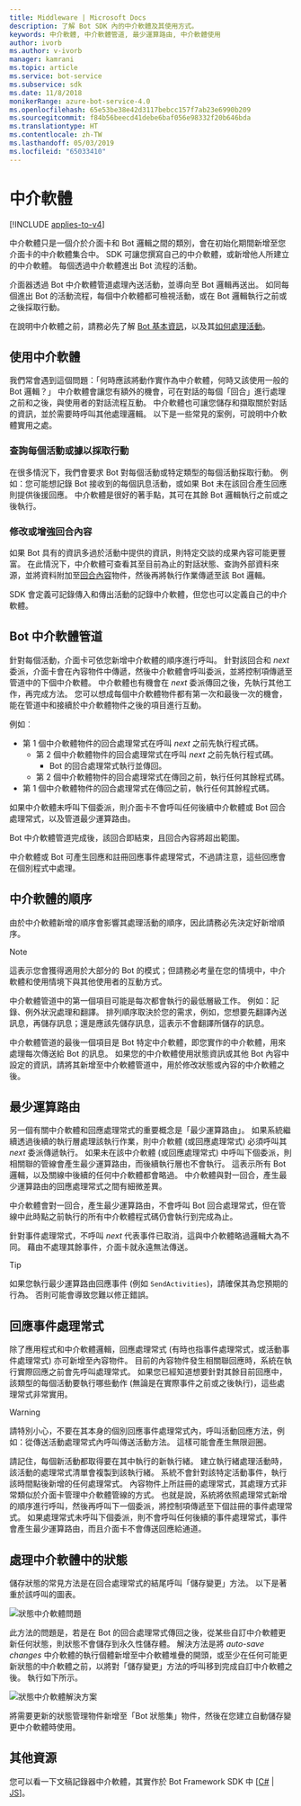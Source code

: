 ```yaml
---
title: Middleware | Microsoft Docs
description: 了解 Bot SDK 內的中介軟體及其使用方式。
keywords: 中介軟體, 中介軟體管道, 最少運算路由, 中介軟體使用
author: ivorb
ms.author: v-ivorb
manager: kamrani
ms.topic: article
ms.service: bot-service
ms.subservice: sdk
ms.date: 11/8/2018
monikerRange: azure-bot-service-4.0
ms.openlocfilehash: 65e53be38e42d3117bebcc157f7ab23e6990b209
ms.sourcegitcommit: f84b56beecd41debe6baf056e98332f20b646bda
ms.translationtype: HT
ms.contentlocale: zh-TW
ms.lasthandoff: 05/03/2019
ms.locfileid: "65033410"
---
```

# <a name="middleware"></a>中介軟體

[!INCLUDE [applies-to-v4](../includes/applies-to.md)]

中介軟體只是一個介於介面卡和 Bot 邏輯之間的類別，會在初始化期間新增至您介面卡的中介軟體集合中。 SDK 可讓您撰寫自己的中介軟體，或新增他人所建立的中介軟體。 每個透過中介軟體進出 Bot 流程的活動。

介面器透過 Bot 中介軟體管道處理內送活動，並導向至 Bot 邏輯再送出。 如同每個進出 Bot 的活動流程，每個中介軟體都可檢視活動，或在 Bot 邏輯執行之前或之後採取行動。

在說明中介軟體之前，請務必先了解 [Bot 基本資訊](~/v4sdk/bot-builder-basics.md)，以及其[如何處理活動](~/v4sdk/bot-builder-basics.md#the-activity-processing-stack)。

## <a name="uses-for-middleware"></a>使用中介軟體
我們常會遇到這個問題：「何時應該將動作實作為中介軟體，何時又該使用一般的 Bot 邏輯？」 中介軟體會讓您有額外的機會，可在對話的每個「回合」進行處理之前和之後，與使用者的對話流程互動。 中介軟體也可讓您儲存和擷取關於對話的資訊，並於需要時呼叫其他處理邏輯。 以下是一些常見的案例，可說明中介軟體實用之處。

### <a name="looking-at-or-acting-on-every-activity"></a>查詢每個活動或據以採取行動
在很多情況下，我們會要求 Bot 對每個活動或特定類型的每個活動採取行動。 例如：您可能想記錄 Bot 接收到的每個訊息活動，或如果 Bot 未在該回合產生回應則提供後援回應。 中介軟體是很好的著手點，其可在其餘 Bot 邏輯執行之前或之後執行。

### <a name="modifying-or-enhancing-the-turn-context"></a>修改或增強回合內容
如果 Bot 具有的資訊多過於活動中提供的資訊，則特定交談的成果內容可能更豐富。 在此情況下，中介軟體可查看其至目前為止的對話狀態、查詢外部資料來源，並將資料附加至[回合內容](~/v4sdk/bot-builder-basics.md#defining-a-turn)物件，然後再將執行作業傳遞至該 Bot 邏輯。 

SDK 會定義可記錄傳入和傳出活動的記錄中介軟體，但您也可以定義自己的中介軟體。

## <a name="the-bot-middleware-pipeline"></a>Bot 中介軟體管道
針對每個活動，介面卡可依您新增中介軟體的順序進行呼叫。 針對該回合和 _next_ 委派，介面卡會在內容物件中傳遞，然後中介軟體會呼叫委派，並將控制項傳遞至管道中的下個中介軟體。 中介軟體也有機會在 _next_ 委派傳回之後，先執行其他工作，再完成方法。 您可以想成每個中介軟體物件都有第一次和最後一次的機會，能在管道中和接續於中介軟體物件之後的項目進行互動。

例如︰

- 第 1 個中介軟體物件的回合處理常式在呼叫 _next_ 之前先執行程式碼。
  - 第 2 個中介軟體物件的回合處理常式在呼叫 _next_ 之前先執行程式碼。
    - Bot 的回合處理常式執行並傳回。
  - 第 2 個中介軟體物件的回合處理常式在傳回之前，執行任何其餘程式碼。
- 第 1 個中介軟體物件的回合處理常式在傳回之前，執行任何其餘程式碼。

如果中介軟體未呼叫下個委派，則介面卡不會呼叫任何後續中介軟體或 Bot 回合處理常式，以及管道最少運算路由。

Bot 中介軟體管道完成後，該回合即結束，且回合內容將超出範圍。

中介軟體或 Bot 可產生回應和註冊回應事件處理常式，不過請注意，這些回應會在個別程式中處理。

## <a name="order-of-middleware"></a>中介軟體的順序
由於中介軟體新增的順序會影響其處理活動的順序，因此請務必先決定好新增順序。

> [!NOTE]
> 這表示您會獲得適用於大部分的 Bot 的模式；但請務必考量在您的情境中，中介軟體和使用情境下與其他使用者的互動方式。

中介軟體管道中的第一個項目可能是每次都會執行的最低層級工作。 例如：記錄、例外狀況處理和翻譯。 排列順序取決於您的需求，例如，您想要先翻譯內送訊息，再儲存訊息；還是應該先儲存訊息，這表示不會翻譯所儲存的訊息。

中介軟體管道的最後一個項目是 Bot 特定中介軟體，即您實作的中介軟體，用來處理每次傳送給 Bot 的訊息。 如果您的中介軟體使用狀態資訊或其他 Bot 內容中設定的資訊，請將其新增至中介軟體管道中，用於修改狀態或內容的中介軟體之後。

## <a name="short-circuiting"></a>最少運算路由
另一個有關中介軟體和回應處理常式的重要概念是「最少運算路由」。 如果系統繼續透過後續的執行層處理該執行作業，則中介軟體 (或回應處理常式) 必須呼叫其 _next_ 委派傳遞執行。  如果未在該中介軟體 (或回應處理常式) 中呼叫下個委派，則相關聯的管線會產生最少運算路由，而後續執行層也不會執行。 這表示所有 Bot 邏輯，以及關線中後續的任何中介軟體都會略過。 中介軟體與對一回合，產生最少運算路由的回應處理常式之間有細微差異。

中介軟體會對一回合，產生最少運算路由，不會呼叫 Bot 回合處理常式，但在管線中此時點之前執行的所有中介軟體程式碼仍會執行到完成為止。 

針對事件處理常式，不呼叫 _next_ 代表事件已取消，這與中介軟體略過邏輯大為不同。 藉由不處理其餘事件，介面卡就永遠無法傳送。

> [!TIP]
> 如果您執行最少運算路由回應事件 (例如 `SendActivities`)，請確保其為您預期的行為。 否則可能會導致您難以修正錯誤。

## <a name="response-event-handlers"></a>回應事件處理常式
除了應用程式和中介軟體邏輯，回應處理常式 (有時也指事件處理常式，或活動事件處理常式) 亦可新增至內容物件。 目前的內容物件發生相關聯回應時，系統在執行實際回應之前會先呼叫處理常式。 如果您已經知道想要針對其餘目前回應中，該類型的每個活動要執行哪些動作 (無論是在實際事件之前或之後執行)，這些處理常式非常實用。

> [!WARNING]
> 請特別小心，不要在其本身的個別回應事件處理常式內，呼叫活動回應方法，例如：從傳送活動處理常式內呼叫傳送活動方法。 這樣可能會產生無限迴圈。

請記住，每個新活動都取得要在其中執行的新執行緒。 建立執行緒處理活動時，該活動的處理常式清單會複製到該執行緒。 系統不會針對該特定活動事件，執行該時間點後新增的任何處理常式。
內容物件上所註冊的處理常式，其處理方式非常類似於介面卡管理中介軟體管線的方式。 也就是說，系統將依照處理常式新增的順序進行呼叫，然後再呼叫下一個委派，將控制項傳遞至下個註冊的事件處理常式。 如果處理常式未呼叫下個委派，則不會呼叫任何後續的事件處理常式，事件會產生最少運算路由，而且介面卡不會傳送回應給通道。

## <a name="handling-state-in-middleware"></a>處理中介軟體中的狀態

儲存狀態的常見方法是在回合處理常式的結尾呼叫「儲存變更」方法。 以下是著重於該呼叫的圖表。

![狀態中介軟體問題](media/bot-builder-dialog-state-problem.png)

此方法的問題是，若是在 Bot 的回合處理常式傳回之後，從某些自訂中介軟體更新任何狀態，則狀態不會儲存到永久性儲存體。 解決方法是將 _auto-save changes_ 中介軟體的執行個體新增至中介軟體堆疊的開頭，或至少在任何可能更新狀態的中介軟體之前，以將對「儲存變更」方法的呼叫移到完成自訂中介軟體之後。 執行如下所示。

![狀態中介軟體解決方案](media/bot-builder-dialog-state-solution.png)

將需要更新的狀態管理物件新增至「Bot 狀態集」物件，然後在您建立自動儲存變更中介軟體時使用。


## <a name="additional-resources"></a>其他資源
您可以看一下文稿記錄器中介軟體，其實作於 Bot Framework SDK 中 [[C#](https://github.com/Microsoft/botbuilder-dotnet/blob/master/libraries/Microsoft.Bot.Builder/TranscriptLoggerMiddleware.cs) | [JS](https://github.com/Microsoft/botbuilder-js/blob/master/libraries/botbuilder-core/src/transcriptLogger.ts)]。
